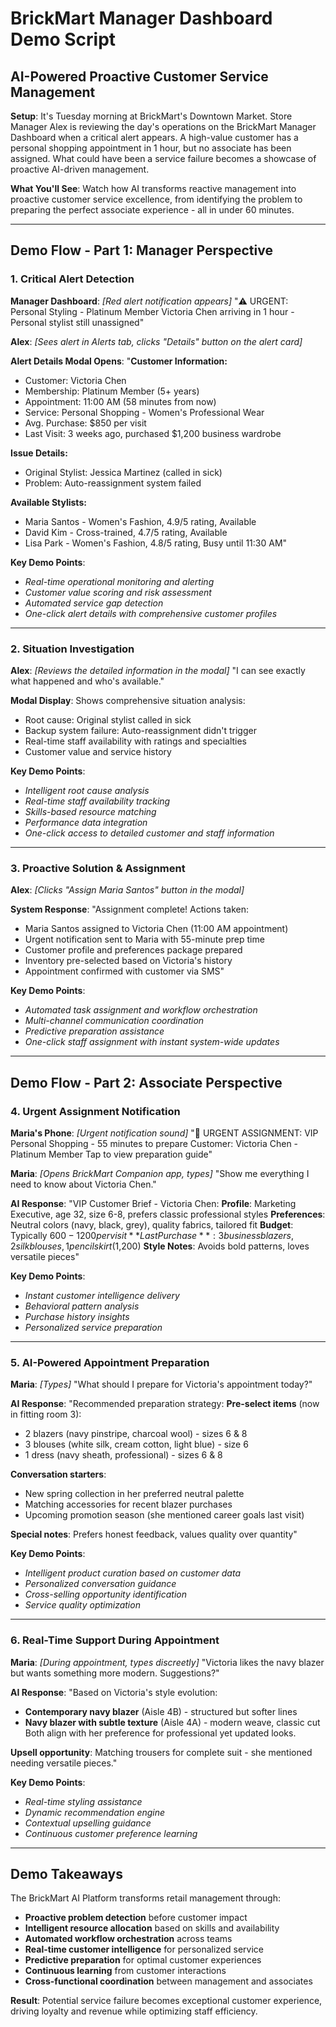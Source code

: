 # BrickMart Manager Dashboard Demo Script
## AI-Powered Proactive Customer Service Management

**Setup**: It's Tuesday morning at BrickMart's Downtown Market. Store Manager Alex is reviewing the day's operations on the BrickMart Manager Dashboard when a critical alert appears. A high-value customer has a personal shopping appointment in 1 hour, but no associate has been assigned. What could have been a service failure becomes a showcase of proactive AI-driven management.

**What You'll See**: Watch how AI transforms reactive management into proactive customer service excellence, from identifying the problem to preparing the perfect associate experience - all in under 60 minutes.

---

## Demo Flow - Part 1: Manager Perspective

### 1. **Critical Alert Detection**
**Manager Dashboard**: *[Red alert notification appears]*
"⚠️ URGENT: Personal Styling - Platinum Member Victoria Chen arriving in 1 hour - Personal stylist still unassigned"

**Alex**: *[Sees alert in Alerts tab, clicks "Details" button on the alert card]*

**Alert Details Modal Opens**: 
"**Customer Information:**
- Customer: Victoria Chen
- Membership: Platinum Member (5+ years)
- Appointment: 11:00 AM (58 minutes from now)
- Service: Personal Shopping - Women's Professional Wear
- Avg. Purchase: $850 per visit
- Last Visit: 3 weeks ago, purchased $1,200 business wardrobe

**Issue Details:**
- Original Stylist: Jessica Martinez (called in sick)
- Problem: Auto-reassignment system failed

**Available Stylists:**
- Maria Santos - Women's Fashion, 4.9/5 rating, Available
- David Kim - Cross-trained, 4.7/5 rating, Available  
- Lisa Park - Women's Fashion, 4.8/5 rating, Busy until 11:30 AM"

**Key Demo Points**: 
- *Real-time operational monitoring and alerting*
- *Customer value scoring and risk assessment*
- *Automated service gap detection*
- *One-click alert details with comprehensive customer profiles*

---

### 2. **Situation Investigation**
**Alex**: *[Reviews the detailed information in the modal]* "I can see exactly what happened and who's available."

**Modal Display**: Shows comprehensive situation analysis:
- Root cause: Original stylist called in sick
- Backup system failure: Auto-reassignment didn't trigger  
- Real-time staff availability with ratings and specialties
- Customer value and service history

**Key Demo Points**: 
- *Intelligent root cause analysis*
- *Real-time staff availability tracking*
- *Skills-based resource matching*
- *Performance data integration*
- *One-click access to detailed customer and staff information*

---

### 3. **Proactive Solution & Assignment**
**Alex**: *[Clicks "Assign Maria Santos" button in the modal]*

**System Response**: "Assignment complete! Actions taken:
- Maria Santos assigned to Victoria Chen (11:00 AM appointment)
- Urgent notification sent to Maria with 55-minute prep time
- Customer profile and preferences package prepared
- Inventory pre-selected based on Victoria's history
- Appointment confirmed with customer via SMS"

**Key Demo Points**: 
- *Automated task assignment and workflow orchestration*
- *Multi-channel communication coordination*
- *Predictive preparation assistance*
- *One-click staff assignment with instant system-wide updates*

---

## Demo Flow - Part 2: Associate Perspective

### 4. **Urgent Assignment Notification**
**Maria's Phone**: *[Urgent notification sound]*
"🚨 URGENT ASSIGNMENT: VIP Personal Shopping - 55 minutes to prepare
Customer: Victoria Chen - Platinum Member
Tap to view preparation guide"

**Maria**: *[Opens BrickMart Companion app, types]* "Show me everything I need to know about Victoria Chen."

**AI Response**: "VIP Customer Brief - Victoria Chen:
**Profile**: Marketing Executive, age 32, size 6-8, prefers classic professional styles
**Preferences**: Neutral colors (navy, black, grey), quality fabrics, tailored fit
**Budget**: Typically $600-1200 per visit
**Last Purchase**: 3 business blazers, 2 silk blouses, 1 pencil skirt ($1,200)
**Style Notes**: Avoids bold patterns, loves versatile pieces"

**Key Demo Points**: 
- *Instant customer intelligence delivery*
- *Behavioral pattern analysis*
- *Purchase history insights*
- *Personalized service preparation*

---

### 5. **AI-Powered Appointment Preparation**
**Maria**: *[Types]* "What should I prepare for Victoria's appointment today?"

**AI Response**: "Recommended preparation strategy:
**Pre-select items** (now in fitting room 3):
- 2 blazers (navy pinstripe, charcoal wool) - sizes 6 & 8
- 3 blouses (white silk, cream cotton, light blue) - size 6
- 1 dress (navy sheath, professional) - sizes 6 & 8

**Conversation starters**:
- New spring collection in her preferred neutral palette
- Matching accessories for recent blazer purchases
- Upcoming promotion season (she mentioned career goals last visit)

**Special notes**: Prefers honest feedback, values quality over quantity"

**Key Demo Points**: 
- *Intelligent product curation based on customer data*
- *Personalized conversation guidance*
- *Cross-selling opportunity identification*
- *Service quality optimization*

---

### 6. **Real-Time Support During Appointment**
**Maria**: *[During appointment, types discreetly]* "Victoria likes the navy blazer but wants something more modern. Suggestions?"

**AI Response**: "Based on Victoria's style evolution:
- **Contemporary navy blazer** (Aisle 4B) - structured but softer lines
- **Navy blazer with subtle texture** (Aisle 4A) - modern weave, classic cut
Both align with her preference for professional yet updated looks.

**Upsell opportunity**: Matching trousers for complete suit - she mentioned needing versatile pieces."

**Key Demo Points**: 
- *Real-time styling assistance*
- *Dynamic recommendation engine*
- *Contextual upselling guidance*
- *Continuous customer preference learning*

---

## **Demo Takeaways**
The BrickMart AI Platform transforms retail management through:
- **Proactive problem detection** before customer impact
- **Intelligent resource allocation** based on skills and availability
- **Automated workflow orchestration** across teams
- **Real-time customer intelligence** for personalized service
- **Predictive preparation** for optimal customer experiences
- **Continuous learning** from customer interactions
- **Cross-functional coordination** between management and associates

**Result**: Potential service failure becomes exceptional customer experience, driving loyalty and revenue while optimizing staff efficiency. 